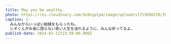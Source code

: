```yaml
---
title: May you be wealthy.
photo: https://res.cloudinary.com/dz8vyplpm/image/upload/v1715696376/IMG_8823_bbsz8p.jpg
caption: |-
  みんなからいっぱい紐銭をもらったね。
  レオくんがお金に困らない良い人生を送れるように、みんな祈ってるよ。
publish-date: 2024-02-11T23:58:00.000Z
---
```

